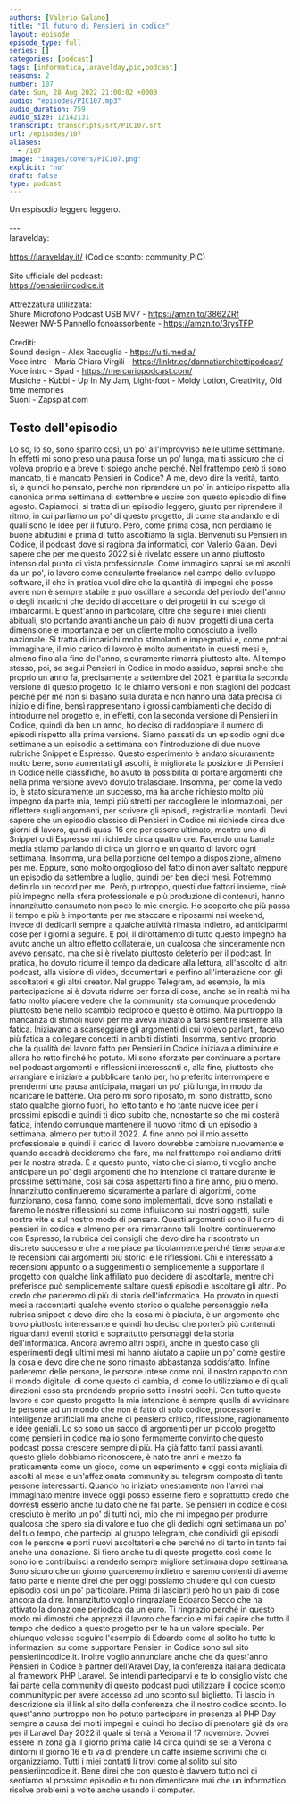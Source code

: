 ```yaml
---
authors: [Valerio Galano]
title: "Il futuro di Pensieri in codice"
layout: episode
episode_type: full
series: []
categories: [podcast]
tags: [informatica,laravelday,pic,podcast]
seasons: 2
number: 107
date: Sun, 28 Aug 2022 21:00:02 +0000
audio: "episodes/PIC107.mp3"
audio_duration: 759
audio_size: 12142131
transcript: transcripts/srt/PIC107.srt
url: /episodes/107
aliases: 
  - /107
image: "images/covers/PIC107.png"
explicit: "no"
draft: false
type: podcast
---
```

Un espisodio leggero leggero.<br /><br />---<br />laravelday:<br /><br /><a href="https://laravelday.it/" rel="noopener">https://laravelday.it/</a> (Codice sconto: community_PIC)<br /><br />Sito ufficiale del podcast:<br /><a href="https://pensieriincodice.it" rel="noopener">https://pensieriincodice.it</a><br /><br />Attrezzatura utilizzata:<br />Shure Microfono Podcast USB MV7 - <a href="https://amzn.to/3862ZRf" rel="noopener">https://amzn.to/3862ZRf</a><br />Neewer NW-5 Pannello fonoassorbente - <a href="https://amzn.to/3rysTFP" rel="noopener">https://amzn.to/3rysTFP</a><br /><br />Crediti:<br />Sound design - Alex Raccuglia - <a href="https://ulti.media/" rel="noopener">https://ulti.media/</a><br />Voce intro - Maria Chiara Virgili - <a href="https://linktr.ee/dannatiarchitettipodcast/" rel="noopener">https://linktr.ee/dannatiarchitettipodcast/</a><br />Voce intro - Spad - <a href="https://mercuriopodcast.com/" rel="noopener">https://mercuriopodcast.com/</a><br />Musiche - Kubbi - Up In My Jam, Light-foot - Moldy Lotion, Creativity, Old time memories<br />Suoni - Zapsplat.com

<!-- more -->

## Testo dell'episodio

Lo so, lo so, sono sparito così, un po' all'improvviso nelle ultime settimane.
In effetti mi sono preso una pausa forse un po' lunga, ma ti assicuro che ci voleva proprio
e a breve ti spiego anche perché.
Nel frattempo però ti sono mancato, ti è mancato Pensieri in Codice?
A me, devo dire la verità, tanto, sì, e quindi ho pensato, perché non riprendere
un po' in anticipo rispetto alla canonica prima settimana di settembre e uscire con
questo episodio di fine agosto.
Capiamoci, si tratta di un episodio leggero, giusto per riprendere il ritmo, in cui parliamo
un po' di questo progetto, di come sta andando e di quali sono le idee per il futuro.
Però, come prima cosa, non perdiamo le buone abitudini e prima di tutto ascoltiamo la sigla.
Benvenuti su Pensieri in Codice, il podcast dove si ragiona da informatici, con Valerio Galan.
Devi sapere che per me questo 2022 si è rivelato essere un anno piuttosto intenso dal punto di
vista professionale.
Come immagino saprai se mi ascolti da un po', io lavoro come consulente freelance nel campo
dello sviluppo software, il che in pratica vuol dire che la quantità di impegni che
posso avere non è sempre stabile e può oscillare a seconda del periodo dell'anno o degli incarichi
che decido di accettare o dei progetti in cui scelgo di imbarcarmi.
E quest'anno in particolare, oltre che seguire i miei clienti abituali, sto portando avanti anche
un paio di nuovi progetti di una certa dimensione e importanza e per un cliente molto conosciuto
a livello nazionale. Si tratta di incarichi molto stimolanti e impegnativi e, come potrai
immaginare, il mio carico di lavoro è molto aumentato in questi mesi e, almeno fino alla
fine dell'anno, sicuramente rimarrà piuttosto alto. Al tempo stesso, poi, se segui Pensieri in
Codice in modo assiduo, saprai anche che proprio un anno fa, precisamente a settembre del 2021,
è partita la seconda versione di questo progetto. Io le chiamo versioni e non stagioni del podcast
perché per me non si basano sulla durata e non hanno una data precisa di inizio e di fine,
bensì rappresentano i grossi cambiamenti che decido di introdurre nel progetto e, in effetti,
con la seconda versione di Pensieri in Codice, quindi da ben un anno, ho deciso di raddoppiare
il numero di episodi rispetto alla prima versione. Siamo passati da un episodio ogni due settimane a
un episodio a settimana con l'introduzione di due nuove rubriche Snippet e Espresso.
Questo esperimento è andato sicuramente molto bene, sono aumentati gli ascolti, è migliorata
la posizione di Pensieri in Codice nelle classifiche, ho avuto la possibilità di portare
argomenti che nella prima versione avevo dovuto tralasciare. Insomma, per come la vedo io, è stato
sicuramente un successo, ma ha anche richiesto molto più impegno da parte mia, tempi più stretti per
raccogliere le informazioni, per riflettere sugli argomenti, per scrivere gli episodi, registrarli e
montarli. Devi sapere che un episodio classico di Pensieri in Codice mi richiede circa due giorni
di lavoro, quindi quasi 16 ore per essere ultimato, mentre uno di Snippet o di Espresso
mi richiede circa quattro ore. Facendo una banale media stiamo parlando di circa un giorno e un
quarto di lavoro ogni settimana. Insomma, una bella porzione del tempo a disposizione, almeno per
me. Eppure, sono molto orgoglioso del fatto di non aver saltato neppure un episodio da settembre a
luglio, quindi per ben dieci mesi. Potremmo definirlo un record per me. Però, purtroppo,
questi due fattori insieme, cioè più impegno nella sfera professionale e più produzione di contenuti,
hanno innanzitutto consumato non poco le mie energie. Ho scoperto che più passa il tempo e più
è importante per me staccare e riposarmi nei weekend, invece di dedicarli sempre a qualche
attività rimasta indietro, ad anticiparmi cose per i giorni a seguire. E poi, il dirottamento di tutto
questo impegno ha avuto anche un altro effetto collaterale, un qualcosa che sinceramente non
avevo pensato, ma che si è rivelato piuttosto deleterio per il podcast. In pratica, ho dovuto
ridurre il tempo da dedicare alla lettura, all'ascolto di altri podcast, alla visione di
video, documentari e perfino all'interazione con gli ascoltatori e gli altri creator. Nel gruppo
Telegram, ad esempio, la mia partecipazione si è dovuta ridurre per forza di cose, anche se in
realtà mi ha fatto molto piacere vedere che la community sta comunque procedendo piuttosto bene
nello scambio reciproco e questo è ottimo. Ma purtroppo la mancanza di stimoli nuovi per me
aveva iniziato a farsi sentire insieme alla fatica. Iniziavano a scarseggiare gli argomenti di cui
volevo parlarti, facevo più fatica a collegare concetti in ambiti distinti. Insomma, sentivo
proprio che la qualità del lavoro fatto per Pensieri in Codice iniziava a diminuire e allora
ho retto finché ho potuto. Mi sono sforzato per continuare a portare nel podcast argomenti e
riflessioni interessanti e, alla fine, piuttosto che arrangiare e iniziare a pubblicare tanto per,
ho preferito interrompere e prendermi una pausa anticipata, magari un po' più lunga,
in modo da ricaricare le batterie. Ora però mi sono riposato, mi sono distratto, sono stato qualche
giorno fuori, ho letto tanto e ho tante nuove idee per i prossimi episodi e quindi ti dico subito che,
nonostante so che mi costerà fatica, intendo comunque mantenere il nuovo ritmo di un episodio
a settimana, almeno per tutto il 2022. A fine anno poi il mio assetto professionale e quindi
il carico di lavoro dovrebbe cambiare nuovamente e quando accadrà decideremo che fare, ma nel
frattempo noi andiamo dritti per la nostra strada. E a questo punto, visto che ci siamo, ti voglio
anche anticipare un po' degli argomenti che ho intenzione di trattare durante le prossime
settimane, così sai cosa aspettarti fino a fine anno, più o meno. Innanzitutto continueremo
sicuramente a parlare di algoritmi, come funzionano, cosa fanno, come sono implementati,
dove sono installati e faremo le nostre riflessioni su come influiscono sui nostri oggetti,
sulle nostre vite e sul nostro modo di pensare. Questi argomenti sono il fulcro di pensieri in
codice e almeno per ora rimarranno tali. Inoltre continueremo con Espresso, la rubrica dei consigli
che devo dire ha riscontrato un discreto successo e che a me piace particolarmente perché tiene
separate le recensioni dai argomenti più storici e le riflessioni. Chi è interessato a recensioni
appunto o a suggerimenti o semplicemente a supportare il progetto con qualche link affiliato
può decidere di ascoltarla, mentre chi preferisce può semplicemente saltare questi episodi e
ascoltare gli altri. Poi credo che parleremo di più di storia dell'informatica. Ho provato in
questi mesi a raccontarti qualche evento storico o qualche personaggio nella rubrica snippet e
devo dire che la cosa mi è piaciuta, è un argomento che trovo piuttosto interessante e
quindi ho deciso che porterò più contenuti riguardanti eventi storici e soprattutto personaggi
della storia dell'informatica. Ancora avremo altri ospiti, anche in questo caso gli esperimenti
degli ultimi mesi mi hanno aiutato a capire un po' come gestire la cosa e devo dire che ne sono
rimasto abbastanza soddisfatto. Infine parleremo delle persone, le persone intese come noi, il
nostro rapporto con il mondo digitale, di come questo ci cambia, di come lo utilizziamo e di
quali direzioni esso sta prendendo proprio sotto i nostri occhi. Con tutto questo lavoro e con
questo progetto la mia intenzione è sempre quella di avvicinare le persone ad un mondo che non è
fatto di solo codice, processori e intelligenze artificiali ma anche di pensiero critico,
riflessione, ragionamento e idee geniali. Lo so sono un sacco di argomenti per un piccolo
progetto come pensieri in codice ma io sono fermamente convinto che questo podcast possa
crescere sempre di più. Ha già fatto tanti passi avanti, questo glielo dobbiamo riconoscere, è nato
tre anni e mezzo fa praticamente come un gioco, come un esperimento e oggi conta migliaia di
ascolti al mese e un'affezionata community su telegram composta di tante persone interessanti.
Quando ho iniziato onestamente non l'avrei mai immaginato mentre invece oggi posso esserne fiero
e soprattutto credo che dovresti esserlo anche tu dato che ne fai parte. Se pensieri in codice è così
cresciuto è merito un po' di tutti noi, mio che mi impegno per produrre qualcosa che spero sia di
valore e tuo che gli dedichi ogni settimana un po' del tuo tempo, che partecipi al gruppo telegram,
che condividi gli episodi con le persone e porti nuovi ascoltatori e che perché no di tanto in
tanto fai anche una donazione. Si fiero anche tu di questo progetto così come lo sono io e contribuisci
a renderlo sempre migliore settimana dopo settimana. Sono sicuro che un giorno guarderemo
indietro e saremo contenti di averne fatto parte e niente direi che per oggi possiamo chiudere qui
con questo episodio così un po' particolare. Prima di lasciarti però ho un paio di cose ancora da
dire. Innanzitutto voglio ringraziare Edoardo Secco che ha attivato la donazione periodica da un euro.
Ti ringrazio perché in questo modo mi dimostri che apprezzi il lavoro che faccio e mi fai capire
che tutto il tempo che dedico a questo progetto per te ha un valore speciale. Per chiunque volesse
seguire l'esempio di Edoardo come al solito ho tutte le informazioni su come supportare Pensieri
in Codice sono sul sito pensieriincodice.it. Inoltre voglio annunciare anche che da quest'anno
Pensieri in Codice è partner dell'Aravel Day, la conferenza italiana dedicata al framework PHP
Laravel. Se intendi parteciparvi e te lo consiglio visto che fai parte della community di questo
podcast puoi utilizzare il codice sconto communitypic per avere accesso ad uno sconto sul
biglietto. Ti lascio in descrizione sia il link al sito della conferenza che il nostro codice sconto.
Io quest'anno purtroppo non ho potuto partecipare in presenza al PHP Day sempre a causa dei molti
impegni e quindi ho deciso di prenotare già da ora per il Laravel Day 2022 il quale si terrà a
Verona il 17 novembre. Dovrei essere in zona già il giorno prima dalle 14 circa quindi se sei a
Verona o dintorni il giorno 16 e ti va di prendere un caffè insieme scrivimi che ci organizziamo.
Tutti i miei contatti li trovi come al solito sul sito pensieriincodice.it. Bene direi che con
questo è davvero tutto noi ci sentiamo al prossimo episodio e tu non dimenticare mai che un informatico
risolve problemi a volte anche usando il computer.

